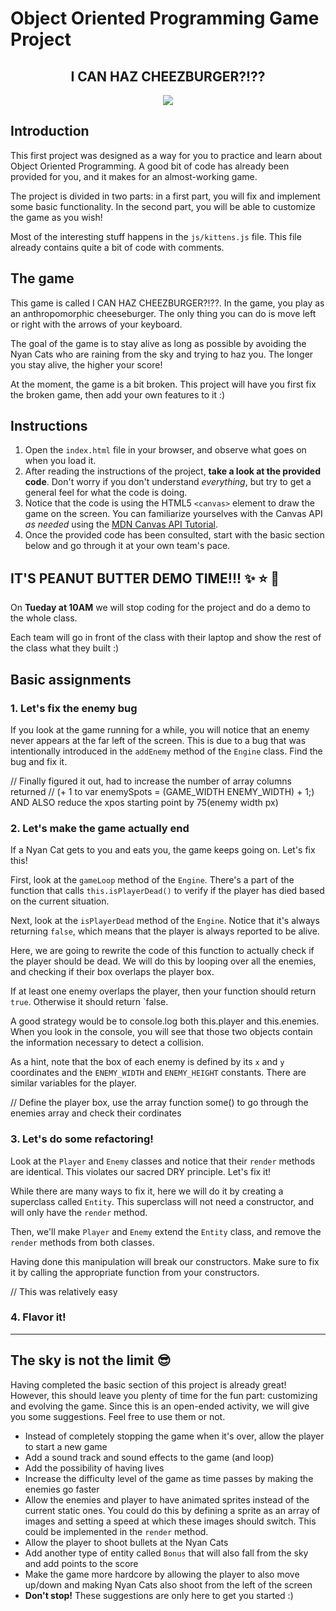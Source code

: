 # Object Oriented Programming Game Project

<h2 align="center">I CAN HAZ CHEEZBURGER?!??</h2>
<p align="center"><img src="screenshot.png"></p>

## Introduction
This first project was designed as a way for you to practice and learn about Object Oriented Programming. A good bit of code has already been provided for you, and it makes for an almost-working game.

The project is divided in two parts: in a first part, you will fix and implement some basic functionality. In the second part, you will be able to customize the game as you wish!

Most of the interesting stuff happens in the `js/kittens.js` file. This file already contains quite a bit of code with comments.

## The game
This game is called I CAN HAZ CHEEZBURGER?!??. In the game, you play as an anthropomorphic cheeseburger. The only thing you can do is move left or right with the arrows of your keyboard.

The goal of the game is to stay alive as long as possible by avoiding the Nyan Cats who are raining from the sky and trying to haz you. The longer you stay alive, the higher your score!

At the moment, the game is a bit broken. This project will have you first fix the broken game, then add your own features to it :)

## Instructions

1. Open the `index.html` file in your browser, and observe what goes on when you load it.
2. After reading the instructions of the project, **take a look at the provided code**. Don't worry if you don't understand *everything*, but try to get a general feel for what the code is doing.
3. Notice that the code is using the HTML5 `<canvas>` element to draw the game on the screen. You can familiarize yourselves with the Canvas API *as needed* using the [MDN Canvas API Tutorial](https://developer.mozilla.org/en-US/docs/Web/API/Canvas_API/Tutorial).
4. Once the provided code has been consulted, start with the basic section below and go through it at your own team's pace.

## IT'S PEANUT BUTTER DEMO TIME!!! :sparkles: :star: :star2:
On **Tueday at 10AM** we will stop coding for the project and do a demo to the whole class.

Each team will go in front of the class with their laptop and show the rest of the class what they built :)


## Basic assignments

### 1. Let's fix the enemy bug
If you look at the game running for a while, you will notice that an enemy never appears at the far left of the screen. This is due to a bug that was intentionally introduced in the `addEnemy` method of the `Engine` class. Find the bug and fix it.

// Finally figured it out, had to increase the number of array columns returned 
// (+ 1 to var enemySpots = (GAME_WIDTH ENEMY_WIDTH) + 1;) AND ALSO reduce the xpos starting point by 75(enemy width px)

### 2. Let's make the game actually end
If a Nyan Cat gets to you and eats you, the game keeps going on. Let's fix this!

First, look at the `gameLoop` method of the `Engine`. There's a part of the function that calls `this.isPlayerDead()` to verify if the player has died based on the current situation.

Next, look at the `isPlayerDead` method of the `Engine`. Notice that it's always returning `false`, which means that the player is always reported to be alive.

Here, we are going to rewrite the code of this function to actually check if the player should be dead. We will do this by looping over all the enemies, and checking if their box overlaps the player box.

If at least one enemy overlaps the player, then your function should return `true`. Otherwise it should return `false.

A good strategy would be to console.log both this.player and this.enemies. When you look in the console, you will see that those two objects contain the information necessary to detect a collision.

As a hint, note that the box of each enemy is defined by its `x` and `y` coordinates and the `ENEMY_WIDTH` and `ENEMY_HEIGHT` constants. There are similar variables for the player.

// Define the player box, use the array function some() to go through the enemies array and check their cordinates 

### 3. Let's do some refactoring!
Look at the `Player` and `Enemy` classes and notice that their `render` methods are identical. This violates our sacred DRY principle. Let's fix it!

While there are many ways to fix it, here we will do it by creating a superclass called `Entity`. This superclass will not need a constructor, and will only have the `render` method.

Then, we'll make `Player` and `Enemy` extend the `Entity` class, and remove the `render` methods from both classes.

Having done this manipulation will break our constructors. Make sure to fix it by calling the appropriate function from your constructors.

// This was relatively easy

### 4. Flavor it!

---

## The sky is not the limit :sunglasses:
Having completed the basic section of this project is already great! However, this should leave you plenty of time for the fun part: customizing and evolving the game. Since this is an open-ended activity, we will give you some suggestions. Feel free to use them or not.

* Instead of completely stopping the game when it's over, allow the player to start a new game
* Add a sound track and sound effects to the game (and loop)
* Add the possibility of having lives
* Increase the difficulty level of the game as time passes by making the enemies go faster
* Allow the enemies and player to have animated sprites instead of the current static ones. You could do this by defining a sprite as an array of images and setting a speed at which these images should switch. This could be implemented in the `render` method.
* Allow the player to shoot bullets at the Nyan Cats
* Add another type of entity called `Bonus` that will also fall from the sky and add points to the score
* Make the game more hardcore by allowing the player to also move up/down and making Nyan Cats also shoot from the left of the screen
* **Don't stop!** These suggestions are only here to get you started :)

